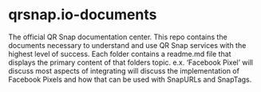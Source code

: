 # qrsnap.io-documents
The official QR Snap documentation center. This repo contains the documents necessary to understand and use QR Snap services with the highest level of success. Each folder contains a readme.md file that displays the primary content of that folders topic. e.x. ‘Facebook Pixel’ will discuss most aspects of integrating will discuss the implementation of Facebook Pixels and how that can be used with SnapURLs and SnapTags.
